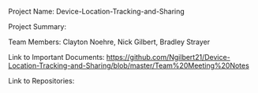 Project Name: Device-Location-Tracking-and-Sharing

Project Summary:

Team Members: Clayton Noehre, Nick Gilbert, Bradley Strayer

Link to Important Documents:
https://github.com/Ngilbert21/Device-Location-Tracking-and-Sharing/blob/master/Team%20Meeting%20Notes

Link to Repositories:
